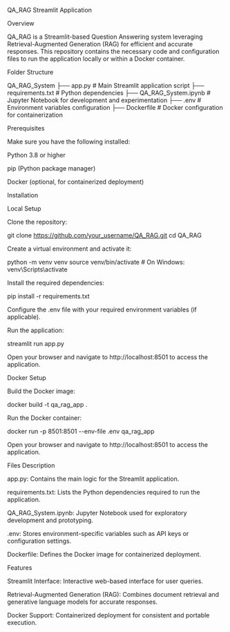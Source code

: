 QA_RAG Streamlit Application

Overview

QA_RAG is a Streamlit-based Question Answering system leveraging Retrieval-Augmented Generation (RAG) for efficient and accurate responses. This repository contains the necessary code and configuration files to run the application locally or within a Docker container.

Folder Structure

QA_RAG_System
├── app.py                  # Main Streamlit application script
├── requirements.txt        # Python dependencies
├── QA_RAG_System.ipynb     # Jupyter Notebook for development and experimentation
├── .env                    # Environment variables configuration
├── Dockerfile              # Docker configuration for containerization

Prerequisites

Make sure you have the following installed:

Python 3.8 or higher

pip (Python package manager)

Docker (optional, for containerized deployment)

Installation

Local Setup

Clone the repository:

git clone https://github.com/your_username/QA_RAG.git
cd QA_RAG

Create a virtual environment and activate it:

python -m venv venv
source venv/bin/activate   # On Windows: venv\Scripts\activate

Install the required dependencies:

pip install -r requirements.txt

Configure the .env file with your required environment variables (if applicable).

Run the application:

streamlit run app.py

Open your browser and navigate to http://localhost:8501 to access the application.

Docker Setup

Build the Docker image:

docker build -t qa_rag_app .

Run the Docker container:

docker run -p 8501:8501 --env-file .env qa_rag_app

Open your browser and navigate to http://localhost:8501 to access the application.

Files Description

app.py: Contains the main logic for the Streamlit application.

requirements.txt: Lists the Python dependencies required to run the application.

QA_RAG_System.ipynb: Jupyter Notebook used for exploratory development and prototyping.

.env: Stores environment-specific variables such as API keys or configuration settings.

Dockerfile: Defines the Docker image for containerized deployment.

Features

Streamlit Interface: Interactive web-based interface for user queries.

Retrieval-Augmented Generation (RAG): Combines document retrieval and generative language models for accurate responses.

Docker Support: Containerized deployment for consistent and portable execution.